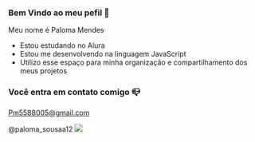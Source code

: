 ### Bem Vindo ao meu pefil 💙

Meu nome é Paloma Mendes

- Estou estudando no Alura
- Estou me desenvolvendo na linguagem JavaScript
- Utilizo esse espaço para minha organização e compartilhamento dos meus projetos

### Você entra em contato comigo 📪

Pm5588005@gmail.com

@paloma_sousaa12
![](https://media1.tenor.com/m/EeloF6xUk2gAAAAC/hello-kitty-hello-kitty-maromba.gif)
